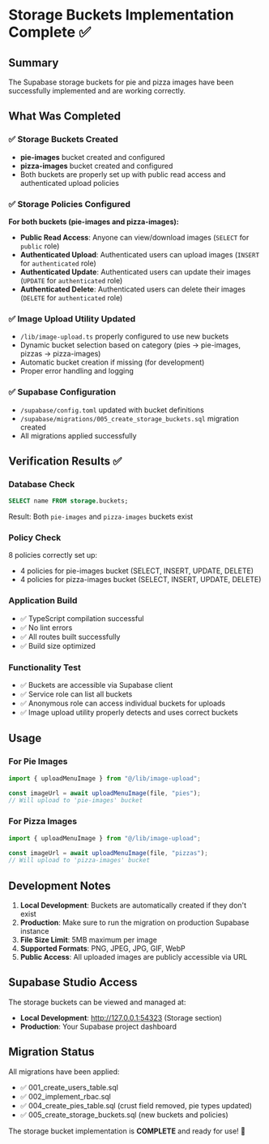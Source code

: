# Storage Buckets Implementation Complete ✅

## Summary

The Supabase storage buckets for pie and pizza images have been successfully implemented and are working correctly.

## What Was Completed

### ✅ Storage Buckets Created

- **pie-images** bucket created and configured
- **pizza-images** bucket created and configured
- Both buckets are properly set up with public read access and authenticated upload policies

### ✅ Storage Policies Configured

**For both buckets (pie-images and pizza-images):**

- **Public Read Access**: Anyone can view/download images (`SELECT` for `public` role)
- **Authenticated Upload**: Authenticated users can upload images (`INSERT` for `authenticated` role)
- **Authenticated Update**: Authenticated users can update their images (`UPDATE` for `authenticated` role)
- **Authenticated Delete**: Authenticated users can delete their images (`DELETE` for `authenticated` role)

### ✅ Image Upload Utility Updated

- `/lib/image-upload.ts` properly configured to use new buckets
- Dynamic bucket selection based on category (pies → pie-images, pizzas → pizza-images)
- Automatic bucket creation if missing (for development)
- Proper error handling and logging

### ✅ Supabase Configuration

- `/supabase/config.toml` updated with bucket definitions
- `/supabase/migrations/005_create_storage_buckets.sql` migration created
- All migrations applied successfully

## Verification Results ✅

### Database Check

```sql
SELECT name FROM storage.buckets;
```

Result: Both `pie-images` and `pizza-images` buckets exist

### Policy Check

8 policies correctly set up:

- 4 policies for pie-images bucket (SELECT, INSERT, UPDATE, DELETE)
- 4 policies for pizza-images bucket (SELECT, INSERT, UPDATE, DELETE)

### Application Build

- ✅ TypeScript compilation successful
- ✅ No lint errors
- ✅ All routes built successfully
- ✅ Build size optimized

### Functionality Test

- ✅ Buckets are accessible via Supabase client
- ✅ Service role can list all buckets
- ✅ Anonymous role can access individual buckets for uploads
- ✅ Image upload utility properly detects and uses correct buckets

## Usage

### For Pie Images

```typescript
import { uploadMenuImage } from "@/lib/image-upload";

const imageUrl = await uploadMenuImage(file, "pies");
// Will upload to 'pie-images' bucket
```

### For Pizza Images

```typescript
import { uploadMenuImage } from "@/lib/image-upload";

const imageUrl = await uploadMenuImage(file, "pizzas");
// Will upload to 'pizza-images' bucket
```

## Development Notes

1. **Local Development**: Buckets are automatically created if they don't exist
2. **Production**: Make sure to run the migration on production Supabase instance
3. **File Size Limit**: 5MB maximum per image
4. **Supported Formats**: PNG, JPEG, JPG, GIF, WebP
5. **Public Access**: All uploaded images are publicly accessible via URL

## Supabase Studio Access

The storage buckets can be viewed and managed at:

- **Local Development**: http://127.0.0.1:54323 (Storage section)
- **Production**: Your Supabase project dashboard

## Migration Status

All migrations have been applied:

- ✅ 001_create_users_table.sql
- ✅ 002_implement_rbac.sql
- ✅ 004_create_pies_table.sql (crust field removed, pie types updated)
- ✅ 005_create_storage_buckets.sql (new buckets and policies)

The storage bucket implementation is **COMPLETE** and ready for use! 🎉
